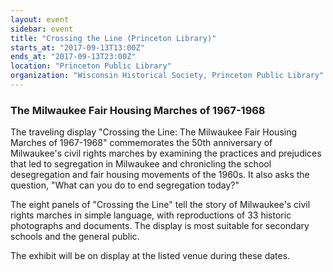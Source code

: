 ```yaml
---
layout: event
sidebar: event
title: "Crossing the Line (Princeton Library)"
starts_at: "2017-09-13T13:00Z"
ends_at: "2017-09-13T23:00Z"
location: "Princeton Public Library"
organization: "Wisconsin Historical Society, Princeton Public Library"
---
```


### The Milwaukee Fair Housing Marches of 1967-1968

The traveling display "Crossing the Line: The Milwaukee Fair Housing Marches of 1967-1968" commemorates the 50th anniversary of Milwaukee's civil rights marches by examining the practices and prejudices that led to segregation in Milwaukee and chronicling the school desegregation and fair housing movements of the 1960s. It also asks the question, "What can you do to end segregation today?"

The eight panels of "Crossing the Line" tell the story of Milwaukee's civil rights marches in simple language, with reproductions of 33 historic photographs and documents. The display is most suitable for secondary schools and the general public.

The exhibit will be on display at the listed venue during these dates.
